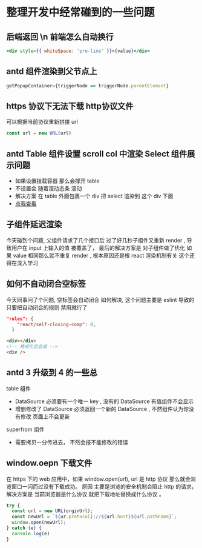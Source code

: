 # 整理开发中经常碰到的一些问题

## 后端返回 \n 前端怎么自动换行

``` jsx
<div style={{ whiteSpace: 'pre-line' }}>{value}</div>
```

## antd 组件渲染到父节点上

```jsx
getPopupContainer={triggerNode => triggerNode.parentElement}
```

## https 协议下无法下载 http协议文件

可以根据当前协议重新拼接 url

```js
const url = new URL(url) 
```

## antd Table 组件设置 scroll col 中渲染 Select 组件展示问题 

- 如果设置挂载容器 那么会撑开 table 
- 不设置会 随着滚动态条 滚动
- 解决方案 在 table 外面包裹一个 div 把 select 渲染到 这个 div 下面 
- [点我查看](https://codesandbox.io/s/table-zhong-render-select-wenti-tbz73)

## 子组件延迟渲染

今天碰到个问题, 父组件请求了几个接口后 过了好几秒子组件又重新 render , 导致用户在 input 上输入的值 被覆盖了， 最后的解决方案是 对子组件做了优化 如果 value 相同那么就不重复 render , 根本原因还是根 react 渲染机制有关 这个还得在深入学习

## 如何不自动闭合空标签

今天同事问了个问题, 空标签会自动闭合 如何解决, 这个问题主要是 eslint 导致的 只要把自动闭合的规则 禁用就行了

```json
"rules": {
    "react/self-closing-comp": 0,
  }
```

```html
<div></div>
<!-- 格式化后会成 -->
<div />
```

## antd 3 升级到 4 的一些总

table 组件 

- DataSource 必须要有一个唯一 key , 没有的 DataSource 有值组件不会显示
- 增删修改了 DataSource 必须返回一个新的 DataSource , 不然组件认为你没有修改 页面上不会更新

superfrom 组件

- 需要拷贝一分传进去， 不然会报不能修改的错误 

## window.oepn 下载文件 

在 https 下的 web 应用中，如果 window.open(url), url 是 http 协议 那么就会浏览窗口一闪而过没有下载成功。
原因 主要是浏览的安全机制会阻止 http 的请求，解决方案是 当前浏览器是什么协议 就把下载地址替换成什么协议 。

``` js
try {
  const url = new URL(orginUrl);
  const newUrl = `${ur.protocol}://${url.host}${url.pathname}`;
  window.open(newUrl);
} catch (e) {
  console.log(e)
}
```
